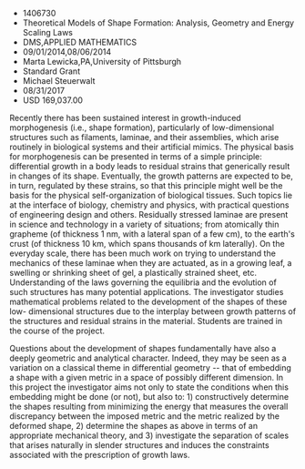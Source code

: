 
* 1406730
* Theoretical Models of Shape Formation: Analysis, Geometry and Energy Scaling Laws
* DMS,APPLIED MATHEMATICS
* 09/01/2014,08/06/2014
* Marta Lewicka,PA,University of Pittsburgh
* Standard Grant
* Michael Steuerwalt
* 08/31/2017
* USD 169,037.00

Recently there has been sustained interest in growth-induced morphogenesis
(i.e., shape formation), particularly of low-dimensional structures such as
filaments, laminae, and their assemblies, which arise routinely in biological
systems and their artificial mimics. The physical basis for morphogenesis can be
presented in terms of a simple principle: differential growth in a body leads to
residual strains that generically result in changes of its shape. Eventually,
the growth patterns are expected to be, in turn, regulated by these strains, so
that this principle might well be the basis for the physical self-organization
of biological tissues. Such topics lie at the interface of biology, chemistry
and physics, with practical questions of engineering design and others.
Residually stressed laminae are present in science and technology in a variety
of situations; from atomically thin grapheme (of thickness 1 nm, with a lateral
span of a few cm), to the earth's crust (of thickness 10 km, which spans
thousands of km laterally). On the everyday scale, there has been much work on
trying to understand the mechanics of these laminae when they are actuated, as
in a growing leaf, a swelling or shrinking sheet of gel, a plastically strained
sheet, etc. Understanding of the laws governing the equilibria and the evolution
of such structures has many potential applications. The investigator studies
mathematical problems related to the development of the shapes of these low-
dimensional structures due to the interplay between growth patterns of the
structures and residual strains in the material. Students are trained in the
course of the project.

Questions about the development of shapes fundamentally have also a deeply
geometric and analytical character. Indeed, they may be seen as a variation on a
classical theme in differential geometry -- that of embedding a shape with a
given metric in a space of possibly different dimension. In this project the
investigator aims not only to state the conditions when this embedding might be
done (or not), but also to: 1) constructively determine the shapes resulting
from minimizing the energy that measures the overall discrepancy between the
imposed metric and the metric realized by the deformed shape, 2) determine the
shapes as above in terms of an appropriate mechanical theory, and 3) investigate
the separation of scales that arises naturally in slender structures and induces
the constraints associated with the prescription of growth laws.
